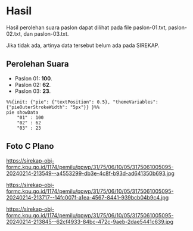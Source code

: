 # Hasil

Hasil perolehan suara paslon dapat dilihat pada file paslon-01.txt, paslon-02.txt, dan paslon-03.txt.

Jika tidak ada, artinya data tersebut belum ada pada SIREKAP.

## Perolehan Suara

 * Paslon 01: **100**.
 * Paslon 02: **62**.
 * Paslon 03: **23**.

```mermaid
%%{init: {"pie": {"textPosition": 0.5}, "themeVariables": {"pieOuterStrokeWidth": "5px"}} }%%
pie showData
    "01" : 100
    "02" : 62
    "03" : 23
```
## Foto C Plano

https://sirekap-obj-formc.kpu.go.id/1174/pemilu/ppwp/31/75/06/10/05/3175061005095-20240214-213549--a4553299-db3e-4c8f-b93d-ad641350b693.jpg

https://sirekap-obj-formc.kpu.go.id/1174/pemilu/ppwp/31/75/06/10/05/3175061005095-20240214-213717--14fc007f-a1ea-4567-8441-939bcb04b9c4.jpg

https://sirekap-obj-formc.kpu.go.id/1174/pemilu/ppwp/31/75/06/10/05/3175061005095-20240214-213845--62cf4933-84bc-472c-9aeb-2dae5441c639.jpg
